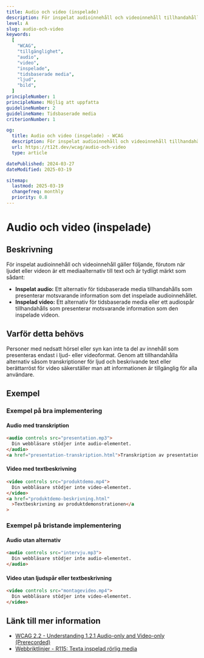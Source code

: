 ```yaml
---
title: Audio och video (inspelade)
description: För inspelat audioinnehåll och videoinnehåll tillhandahålls alternativ som ger motsvarande information.
level: A
slug: audio-och-video
keywords:
  [
    "WCAG",
    "tillgänglighet",
    "audio",
    "video",
    "inspelade",
    "tidsbaserade media",
    "ljud",
    "bild",
  ]
principleNumber: 1
principleName: Möjlig att uppfatta
guidelineNumber: 2
guidelineName: Tidsbaserade media
criterionNumber: 1

og:
  title: Audio och video (inspelade) - WCAG
  description: För inspelat audioinnehåll och videoinnehåll tillhandahålls alternativ som ger motsvarande information.
  url: https://t12t.dev/wcag/audio-och-video
  type: article

datePublished: 2024-03-27
dateModified: 2025-03-19

sitemap:
  lastmod: 2025-03-19
  changefreq: monthly
  priority: 0.8
---
```


# Audio och video (inspelade)

## Beskrivning

För inspelat audioinnehåll och videoinnehåll gäller följande, förutom när ljudet eller videon är ett mediaalternativ till text och är tydligt märkt som sådant:

- **Inspelat audio:** Ett alternativ för tidsbaserade media tillhandahålls som presenterar motsvarande information som det inspelade audioinnehållet.
- **Inspelad video:** Ett alternativ för tidsbaserade media eller ett audiospår tillhandahålls som presenterar motsvarande information som den inspelade videon.

## Varför detta behövs

Personer med nedsatt hörsel eller syn kan inte ta del av innehåll som presenteras endast i ljud- eller videoformat. Genom att tillhandahålla alternativ såsom transkriptioner för ljud och beskrivande text eller berättarröst för video säkerställer man att informationen är tillgänglig för alla användare.

## Exempel

### Exempel på bra implementering

#### Audio med transkription

```html
<audio controls src="presentation.mp3">
  Din webbläsare stödjer inte audio-elementet.
</audio>
<a href="presentation-transkription.html">Transkription av presentationen</a>
```

#### Video med textbeskrivning

```html
<video controls src="produktdemo.mp4">
  Din webbläsare stödjer inte video-elementet.
</video>
<a href="produktdemo-beskrivning.html"
  >Textbeskrivning av produktdemonstrationen</a
>
```

### Exempel på bristande implementering

#### Audio utan alternativ

```html
<audio controls src="intervju.mp3">
  Din webbläsare stödjer inte audio-elementet.
</audio>
```

#### Video utan ljudspår eller textbeskrivning

```html
<video controls src="montagevideo.mp4">
  Din webbläsare stödjer inte video-elementet.
</video>
```

## Länk till mer information

- [WCAG 2.2 - Understanding 1.2.1 Audio-only and Video-only (Prerecorded)](https://www.w3.org/WAI/WCAG22/Understanding/audio-only-and-video-only-prerecorded.html)
- [Webbriktlinjer - R115: Texta inspelad rörlig media](https://www.digg.se/webbriktlinjer/alla-webbriktlinjer/texta-inspelad-rorlig-media)
